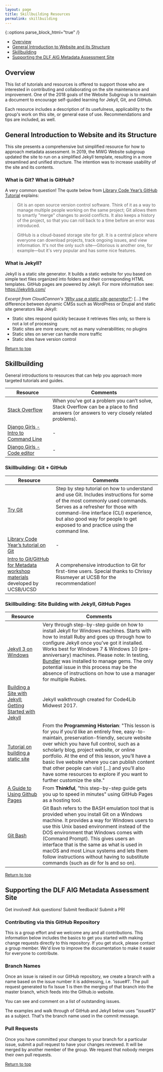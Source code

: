 ```yaml
---
layout: page
title: Skillbuilding Resources
permalink: skillbuilding
---
```

{::options parse_block_html="true" /}

<ul id ="top">
	<li><a href="#overview">Overview</a></li>
	<li><a href="#general-intro">General Introduction to Website and its Structure</a></li>
	<li><a href="#skillbuilding">Skillbuilding</a></li>
	<li><a href="#supporting">Supporting the DLF AIG Metadata Assessment Site</a></li>
</ul>

<h2 id="overview">Overview</h2>

This list of tutorials and resources is offered to support those who are interested in contributing and collaborating on the site maintenance and improvement. One of the 2018 goals of the Website Subgroup is to maintain a document to encourage self-guided learning for Jekyll, Git, and GitHub. 

Each resource includes a description of its usefulness, applicability to the group's work on this site, or general ease of use. Recommendations and tips are included, as well.

<h2 id="general-intro">General Introduction to Website and its Structure</h2>

This site presents a comprehensive but simplified resource for how to approach metadata assessment. In 2019, the MWG Website subgroup updated the site to run on a simplified Jekyll template, resulting in a more streamlined and unified structure. The intention was to increase usability of the site and its contents.

### What is Git? What is GitHub?

A very common question! The quote below from [Library Code Year’s GitHub Tutorial](https://github.com/LibraryCodeYearIG/Codeyear-IG-Github-Project/blob/master/Getting%20Started/readme.mdown#what-is-git-what-is-github) explains:

> Git is an open source version control software. Think of it as a way to manage multiple people working on the same project; Git allows them to smartly "merge" changes to avoid conflicts. It also keeps a history of the project, so that you can roll back to a time before an error was introduced.

> GitHub is a cloud-based storage site for git. It is a central place where everyone can download projects, track ongoing issues, and view information. It's not the only such site—Gitorious is another one, for example—but it's very popular and has some nice features.

### What is Jekyll? 

Jekyll is a static site generator. It builds a static website for you based on simple text files organized into folders and their corresponding HTML templates. GitHub pages are powered by Jekyll. For more information see: https://jekyllrb.com/ 

*Excerpt from CloudCannon's ['Why use a static site generator?'](https://learn.cloudcannon.com/jekyll/why-use-a-static-site-generator/):* [...] the difference between dynamic CMSs such as WordPress or Drupal and static site generators like Jekyll: 

- Static sites respond quickly because it retrieves files only, so there is not a lot of processing
- Static sites are more secure; not as many vulnerabilities; no plugins
- Static sites on server can handle more traffic
- Static sites have version control

<a href="#top">Return to top</a>

<h2 id="skillbuilding">Skillbuilding</h2>

General introductions to resources that can help you approach more targeted tutorials and guides.

| Resource | Comments |
|----------|-------|
| [Stack Overflow](https://stackoverflow.com/) | When you’ve got a problem you can’t solve, Stack Overflow can be a place to find  answers (or answers to very closely related problems). | 
| [Django Girls - Intro to Command Line](https://tutorial.djangogirls.org/en/intro_to_command_line)| - |
| [Django Girls - Code editor](https://tutorial.djangogirls.org/en/code_editor/) | -| 

### Skillbuilding: Git + GitHub

| Resource | Comments |
|----------|-------|
|[Try Git](https://try.github.io/levels/1/challenges/1)|Step by step tutorial on how to understand and use Git. Includes instructions for some of the most commonly used commands. Serves as a refresher for those with command-line interface (CLI) experience, but also good way for people to get exposed to and practice using the command line.|
|[Library Code Year’s tutorial on Git](https://github.com/LibraryCodeYearIG/Codeyear-IG-Github-Project) |-|
|[Intro to Git/GitHub for Metadata workshop materials](https://github.com/ucsdlib/git-novice) developed by UCSB/UCSD|A comprehensive introduction to Git for first-time users. Special thanks to Chrissy Rissmeyer at UCSB for the recommendation!|

### Skillbuilding: Site Building with Jekyll, GitHub Pages

| Resource | Comments |
|----------|-------|
|[Jekyll 3 on Windows](https://labs.sverrirs.com/jekyll/) | Very through step-by-step guide on how to install Jekyll for Windows machines. Starts with how to install Ruby and goes up through how to configure Jekyll once you’ve got it installed. Works best for Windows 7 & Windows 10 (pre-anniversary) machines. Please note: In testing, [Bundler](http://bundler.io/) was installed to manage gems. The only potential issue in this process may be the absence of instructions on how to use a manager for multiple Rubies. |
|[Building a Site with Jekyll: Getting Started with Jekyll](http://kateefly.github.io/getting-started) | Jekyll walkthrough created for  Code4Lib Midwest 2017. |
|[Tutorial on building a static site](https://programminghistorian.org/lessons/building-static-sites-with-jekyll-github-pages) | From the **Programming Historian**: "This lesson is for you if you’d like an entirely free, easy-to-maintain, preservation-friendly, secure website over which you have full control, such as a scholarly blog, project website, or online portfolio. At the end of this lesson, you’ll have a basic live website where you can publish content that other people can visit [...] and you’ll also have some resources to explore if you want to further customize the site." |
|[A Guide to Using Github Pages](https://www.thinkful.com/learn/a-guide-to-using-github-pages/)| From **Thinkful**, "this step-by-step guide gets you up to speed in minutes" using GitHub Pages as a hosting tool. | 
|[Git Bash](https://gitforwindows.org/)|Git Bash refers to the BASH emulation tool that is provided when you install Git on a Windows machine. It provides a way for Windows users to use this Unix based environment instead of the DOS environment that Windows comes with (Command Prompt). This gives users an interface that is the same as what is used in macOS and most Linux systems and lets them follow instructions without having to substitute commands (such as dir for ls and so on). |

<a href="#top">Return to top</a>

<h2 id="supporting">Supporting the DLF AIG Metadata Assessment Site</h2>

Get involved! Ask questions! Submit feedback! Submit a PR!

### Contributing via this GitHub Repository
This is a group effort and we welcome any and all contributions. This information below includes the basics to get you started with making change requests directly to this repository. If you get stuck, please contact a group member. We'd love to improve the documentation to make it easier for everyone to contribute.

### Branch Names
Once an issue is raised in our GitHub repository, we create a branch with a name based on the issue number it is addressing, i.e. 'issue#1'. The pull request generated to fix Issue 1 is then the merging of that branch into the master branch, which feeds into the Github.io website.

You can see and comment on a list of outstanding issues.

The examples and walk through of GitHub and Jekyll below uses "issue#3" as a subject. That's the branch name used in the commit message.

### Pull Requests
Once you have committed your changes to your branch for a particular issue, submit a pull request to have your changes reviewed. It will be merged by another member of the group. We request that nobody merges their own pull requests.

<a href="#top">Return to top</a>